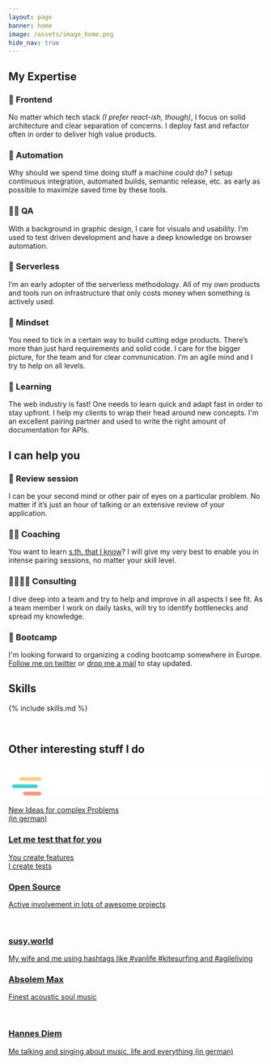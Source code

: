 ```yaml
---
layout: page
banner: home
image: /assets/image_home.png
hide_nav: true
---
```


<h2 class="home-section" id="expertise">My Expertise</h2>

<div class="grid">
  <div class="grid-entry">
    <h3>📱 Frontend</h3>
    <p>No matter which tech stack <em>(I prefer react-ish, though)</em>, I focus on solid architecture and clear separation of concerns. I deploy fast and refactor often in order to deliver high value products.</p>
  </div>

  <div class="grid-entry">
    <h3>🤖 Automation</h3>
    <p>Why should we spend time doing stuff a machine could do? I setup continuous integration, automated builds, semantic release, etc. as early as possible to maximize saved time by these tools.</p>
  </div>

  <div class="grid-entry">
    <h3>👮‍♀️ QA</h3>
    <p>With a background in graphic design, I care for visuals and usability. I‘m used to test driven development and have a deep knowledge on browser automation.</p>
  </div>

  <div class="grid-entry">
    <h3>🚀 Serverless</h3>
    <p>I’m an early adopter of the serverless methodology. All of my own products and tools  run on infrastructure that only costs money when something is actively used.</p>
  </div>

  <div class="grid-entry">
    <h3>💭 Mindset</h3>
    <p>You need to tick in a certain way to build cutting edge products. There’s more than just hard requirements and solid code. I care for the bigger picture, for the team and for clear communication. I’m an agile mind and I try to help on all levels.</p>
  </div>

  <div class="grid-entry">
    <h3>🏫 Learning</h3>
    <p>The web industry is fast! One needs to learn quick and adapt fast in order to stay upfront. I help my clients to wrap their head around new concepts. I'm an excellent pairing partner and used to write the right amount of documentation for APIs.</p>
  </div>
  <span class="clear"></span>
</div>


<h2 class="home-section" id="offers">I can help you</h2>

<div class="grid">
  <div class="grid-entry">
    <h3>🧐 Review session</h3>
    <p>I can be your second mind or other pair of eyes on a particular problem. No matter if it’s just an hour of talking or an extensive review of your application.</p>
  </div>

  <div class="grid-entry">
    <h3>👯‍♂️ Coaching</h3>
    <p>You want to learn <a href="/#skills">s.th. that I know</a>? I will give my very best to enable you in intense pairing sessions, no matter your skill level.</p>
  </div>

  <div class="grid-entry">
    <h3>👨‍👩‍👧‍👦 Consulting</h3>
    <p>I dive deep into a team and try to help and improve in all aspects I see fit. As a team member I work on daily tasks, will try to identify bottlenecks and spread my knowledge.</p>
  </div>

  <div class="grid-entry">
    <h3>🌴 Bootcamp</h3>
    <p>I'm looking forward to organizing a coding bootcamp somewhere in Europe. <a href="https://twitter.com/XipheHH">Follow me on twitter</a> or <a href="mailto:hi@xiphe.net">drop me a mail</a> to stay updated.</p>
  </div>
  <span class="clear"></span>

</div>


<h2 class="home-section" id="skills">Skills</h2>

{% include skills.md %}

<br />
<h2 class="home-section" id="other">Other interesting stuff I do</h2>

<div class="grid">
  <a href="https://schubrake.de" class="grid-entry bg" style="background-image: url(/assets/schubbg.png)">
    <h3><img src="/assets/schubrakede.svg" alt="Schubrakede" /></h3>
    <p>New Ideas for complex Problems<br />(in german)</p>
  </a>
  <a href="/lmttfy" class="grid-entry bg" style="background-image: url(/assets/complexity.png)">
    <h3>Let me test that for you</h3>
    <p>You create features<br />I create tests</p>
  </a>
  <a href="https://github.com/issues?utf8=%E2%9C%93&q=is%3Aopen+Xiphe" class="grid-entry bg" style="background-image: url(/assets/githubbg.png)">
    <h3>Open Source</h3>
    <p>Active involvement in lots of awesome projects</p><br />
  </a>
 
  <a href="https://www.instagram.com/susy.world/" class="grid-entry bg" style="background-image: url(/assets/susy.jpg)">
    <h3>susy.world</h3>
    <p>My wife and me using hashtags like #vanlife #kitesurfing and #agileliving</p>
  </a>
  <a href="https://absolem-max.com" class="grid-entry bg" style="background-image: url(/assets/absolem_max.png)">
    <h3>Absolem Max</h3>
    <p>Finest acoustic soul music</p><br />
  </a>
  <a href="https://hannesdiem.de" class="grid-entry bg" style="background-image: url(/assets/diem.png)">
    <h3>Hannes Diem</h3>
    <p>Me talking and singing about music, life and everything (in german)</p>
  </a>
  <span class="clear"></span>
</div>

